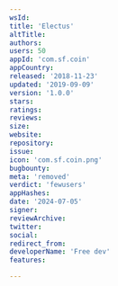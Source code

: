 ```yaml
---
wsId: 
title: 'Electus'
altTitle: 
authors: 
users: 50
appId: 'com.sf.coin'
appCountry: 
released: '2018-11-23'
updated: '2019-09-09'
version: '1.0.0'
stars: 
ratings: 
reviews: 
size: 
website: 
repository: 
issue: 
icon: 'com.sf.coin.png'
bugbounty: 
meta: 'removed'
verdict: 'fewusers'
appHashes: 
date: '2024-07-05'
signer: 
reviewArchive: 
twitter: 
social: 
redirect_from: 
developerName: 'Free dev'
features: 

---
```


